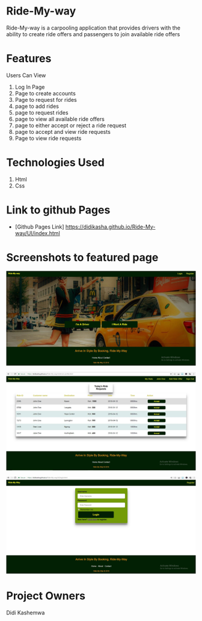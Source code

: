 # Ride-My-way
Ride-My-way is a carpooling application that provides drivers with the ability to create ride offers and passengers to join available ride offers

# Features
Users Can View

1. Log In Page
2. Page to create accounts
3. Page to request for rides
4. page to add rides
5. page to request rides
6. page to view all available ride offers
7. page to either accept or reject a ride request
8. page to accept and view ride requests
9. Page to view ride requests

# Technologies Used

1. Html
2. Css

# Link to github Pages
* [Github Pages Link]
https://didikasha.github.io/Ride-My-way/UI/index.html

# Screenshots to featured page
![alt text](https://github.com/Didikasha/Ride-My-way/blob/feature/UI/img/screenshot1.JPG "home page")

![alt text](https://github.com/Didikasha/Ride-My-way/blob/feature/UI/img/screenshot2.JPG "home page")

![alt text](https://github.com/Didikasha/Ride-My-way/blob/feature/UI/img/screenshot3.JPG "home page")

# Project Owners

Didi Kashemwa


